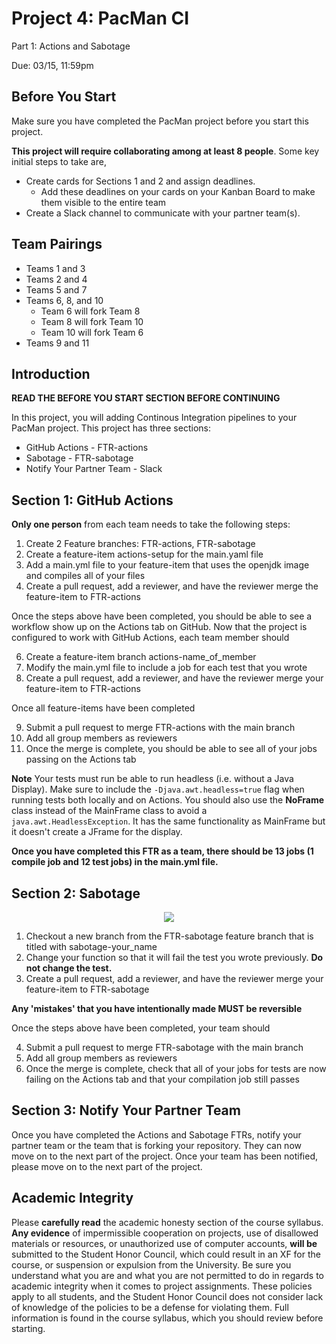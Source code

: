 # Project 4: PacMan CI

Part 1: Actions and Sabotage

Due: 03/15, 11:59pm

## Before You Start

Make sure you have completed the PacMan project before you start this project.

**This project will require collaborating among at least 8 people**. Some key initial steps to take are,

- Create cards for Sections 1 and 2 and assign deadlines. 
  - Add these deadlines on your cards on your Kanban Board to make them visible to the entire team 
- Create a Slack channel to communicate with your partner team(s).

## Team Pairings

- Teams 1 and 3
- Teams 2 and 4
- Teams 5 and 7
- Teams 6, 8, and 10
  - Team 6 will fork Team 8
  - Team 8 will fork Team 10
  - Team 10 will fork Team 6
- Teams 9 and 11
 
## Introduction

**READ THE BEFORE YOU START SECTION BEFORE CONTINUING** 

In this project, you will adding Continous Integration pipelines to your PacMan project. This project has three sections:

- GitHub Actions - FTR-actions
- Sabotage - FTR-sabotage
- Notify Your Partner Team - Slack 

## Section 1: GitHub Actions

**Only one person** from each team needs to take the following steps:

1. Create 2 Feature branches: FTR-actions, FTR-sabotage 
2. Create a feature-item actions-setup for the main.yaml file 
3. Add a main.yml file to your feature-item that uses the openjdk image and compiles all of your files
4. Create a pull request, add a reviewer, and have the reviewer merge the feature-item to FTR-actions

Once the steps above have been completed, you should be able to see a workflow show up on the Actions tab on GitHub. Now that the project is configured to work with GitHub Actions, each team member should

6. Create a feature-item branch actions-name_of_member
7. Modify the main.yml file to include a job for each test that you wrote
8. Create a pull request, add a reviewer, and have the reviewer merge your feature-item to FTR-actions

Once all feature-items have been completed

9. Submit a pull request to merge FTR-actions with the main branch
10. Add all group members as reviewers
11. Once the merge is complete, you should be able to see all of your jobs passing on the Actions tab

**Note** Your tests must run be able to run headless (i.e. without a Java Display). Make sure to include the ```-Djava.awt.headless=true``` flag when running tests both locally and on Actions. You should also use the **NoFrame** class instead of the MainFrame class to avoid a ```java.awt.HeadlessException```. It has the same functionality as MainFrame but it doesn't create a JFrame for the display.

**Once you have completed this FTR as a team, there should be 13 jobs (1 compile job and 12 test jobs) in the main.yml file.**

## Section 2: Sabotage

<p align="center">
<img src="https://i.redd.it/n0cz029px3q51.jpg"/>
</p>

1. Checkout a new branch from the FTR-sabotage feature branch that is titled with sabotage-your_name
2. Change your function so that it will fail the test you wrote previously. **Do not change the test.**
3. Create a pull request, add a reviewer, and have the reviewer merge your feature-item to FTR-sabotage
 
**Any 'mistakes' that you have intentionally made MUST be reversible**

Once the steps above have been completed, your team should

4. Submit a pull request to merge FTR-sabotage with the main branch
5. Add all group members as reviewers
6. Once the merge is complete, check that all of your jobs for tests are now failing on the Actions tab and that your compilation job still passes

## Section 3: Notify Your Partner Team

Once you have completed the Actions and Sabotage FTRs, notify your partner team or the team that is forking your repository.
They can now move on to the next part of the project.
Once your team has been notified, please move on to the next part of the project.

## Academic Integrity

Please **carefully read** the academic honesty section of the course syllabus. **Any evidence** of impermissible cooperation on projects, use of disallowed materials or resources, or unauthorized use of computer accounts, **will be** submitted to the Student Honor Council, which could result in an XF for the course, or suspension or expulsion from the University. Be sure you understand what you are and what you are not permitted to do in regards to academic integrity when it comes to project assignments. These policies apply to all students, and the Student Honor Council does not consider lack of knowledge of the policies to be a defense for violating them. Full information is found in the course syllabus, which you should review before starting.

